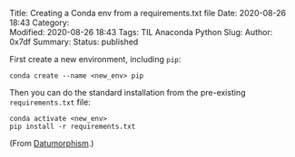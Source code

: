 Title: Creating a Conda env from a requirements.txt file
Date: 2020-08-26 18:43
Category:  
Modified: 2020-08-26 18:43
Tags: TIL Anaconda Python
Slug: 
Author: 0x7df
Summary: 
Status: published

First create a new environment, including `pip`:

    conda create --name <new_env> pip

Then you can do the standard installation from the pre-existing
`requirements.txt` file:

    conda activate <new_env>
    pip install -r requirements.txt

(From [Datumorphism](http://datumorphism.com/til/programming/python/python-anaconda-install-requirements).)
